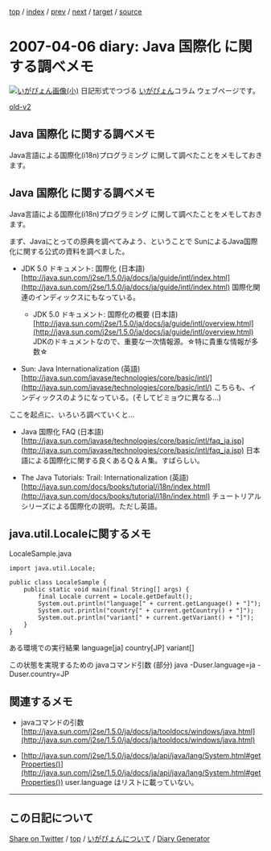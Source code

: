 [top](../index.html) 
 / [index](index.html) 
 / [prev](ig070405.html) 
 / [next](ig070408.html) 
 / [target](https://igapyon.github.io/diary/2007/ig070406.html) 
 / [source](https://github.com/igapyon/diary/blob/gh-pages/2007/ig070406.html.src.md) 

2007-04-06 diary: Java 国際化 に関する調べメモ
=====================================================================================================
[![いがぴょん画像(小)](https://igapyon.github.io/diary/images/iga200306s.jpg "いがぴょん")](https://igapyon.github.io/diary/memo/memoigapyon.html) 日記形式でつづる [いがぴょん](https://igapyon.github.io/diary/memo/memoigapyon.html)コラム ウェブページです。

[old-v2](ig070406-orig.html)

## Java 国際化 に関する調べメモ

Java言語による国際化(i18n)プログラミング に関して調べたことをメモしておきます。


## Java 国際化 に関する調べメモ

Java言語による国際化(i18n)プログラミング に関して調べたことをメモしておきます。

まず、Javaにとっての原典を調べてみよう、ということで SunによるJava国際化に関する公式の資料を調べました。

* JDK 5.0 ドキュメント: 国際化 (日本語)
  [http://java.sun.com/j2se/1.5.0/ja/docs/ja/guide/intl/index.html](http://java.sun.com/j2se/1.5.0/ja/docs/ja/guide/intl/index.html)
  国際化関連のインディックスにもなっている。
  
  * JDK 5.0 ドキュメント: 国際化の概要 (日本語)
    [http://java.sun.com/j2se/1.5.0/ja/docs/ja/guide/intl/overview.html](http://java.sun.com/j2se/1.5.0/ja/docs/ja/guide/intl/overview.html)
    JDKのドキュメントなので、重要な一次情報源。☆特に貴重な情報が多数☆
  

  
* Sun: Java Internationalization (英語)
  [http://java.sun.com/javase/technologies/core/basic/intl/](http://java.sun.com/javase/technologies/core/basic/intl/)
  こちらも、インディックスのようになっている。(そしてビミョウに異なる…)

  
ここを起点に、いろいろ調べていくと…

* Java 国際化 FAQ (日本語)
  [http://java.sun.com/javase/technologies/core/basic/intl/faq_ja.jsp](http://java.sun.com/javase/technologies/core/basic/intl/faq_ja.jsp)
  日本語による国際化に関する良くあるＱ＆Ａ集。すばらしい。
  
* The Java Tutorials: Trail: Internationalization (英語)
  [http://java.sun.com/docs/books/tutorial/i18n/index.html](http://java.sun.com/docs/books/tutorial/i18n/index.html)
  チュートリアルシリーズによる国際化の説明。ただし英語。

## java.util.Localeに関するメモ
LocaleSample.java

      
```
import java.util.Locale;

public class LocaleSample {
    public static void main(final String[] args) {
        final Locale current = Locale.getDefault();
        System.out.println("language[" + current.getLanguage() + "]");
        System.out.println("country[" + current.getCountry() + "]");
        System.out.println("variant[" + current.getVariant() + "]");
    }
}
```

      

ある環境での実行結果
language[ja]
      country[JP]
      variant[]

この状態を実現するための javaコマンド引数 (部分)
java -Duser.language=ja -Duser.country=JP

## 関連するメモ

* javaコマンドの引数
  [http://java.sun.com/j2se/1.5.0/ja/docs/ja/tooldocs/windows/java.html](http://java.sun.com/j2se/1.5.0/ja/docs/ja/tooldocs/windows/java.html)

* [http://java.sun.com/j2se/1.5.0/ja/docs/ja/api/java/lang/System.html#getProperties()](http://java.sun.com/j2se/1.5.0/ja/docs/ja/api/java/lang/System.html#getProperties())
  user.language はリストに載っていない。

----------------------------------------------------------------------------------------------------

## この日記について

[Share on Twitter](https://twitter.com/intent/tweet?hashtags=igapyon%2Cdiary%2C%E3%81%84%E3%81%8C%E3%81%B4%E3%82%87%E3%82%93&text=Java+%E5%9B%BD%E9%9A%9B%E5%8C%96+%E3%81%AB%E9%96%A2%E3%81%99%E3%82%8B%E8%AA%BF%E3%81%B9%E3%83%A1%E3%83%A2&url=https%3A%2F%2Figapyon.github.io%2Fdiary%2F2007%2Fig070406.html) / [top](../index.html) / [いがぴょんについて](https://igapyon.github.io/diary/memo/memoigapyon.html) / [Diary Generator](https://github.com/igapyon/igapyonv3)
